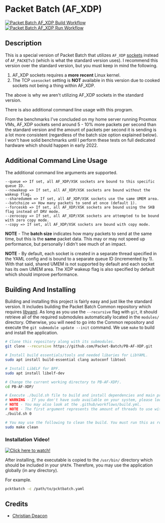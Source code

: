 # Packet Batch (AF_XDP)
[![Packet Batch AF_XDP Build Workflow](https://github.com/Packet-Batch/PB-AF-XDP/actions/workflows/build.yml/badge.svg)](https://github.com/Packet-Batch/PB-AF-XDP/actions/workflows/build.yml) [![Packet Batch AF_XDP Run Workflow](https://github.com/Packet-Batch/PB-AF-XDP/actions/workflows/run.yml/badge.svg)](https://github.com/Packet-Batch/PB-AF-XDP/actions/workflows/run.yml)

## Description
This is a special version of Packet Batch that utilizes `AF_XDP` [sockets](https://docs.kernel.org/networking/af_xdp.html) instead of `AF_PACKETv3` (which is what the standard version uses). I recommend this version over the standard version, but you must keep in mind the following.

1. AF_XDP sockets requires a **more recent** Linux kernel.
1. The TCP `usesocket` setting is **NOT** available in this version due to cooked sockets not being a thing within AF_XDP.

The above is why we aren't utilizing AF_XDP sockets in the standard version.

There is also additional command line usage with this program.

From the benchmarks I've concluded on my home server running Proxmox VMs, AF_XDP sockets send around 5 - 10% more packets per second than the standard version and the amount of packets per second it is sending is a lot more consistent (regardless of the batch size option explained below). I won't have solid benchmarks until I perform these tests on full dedicated hardware which should happen in early 2022.

## Additional Command Line Usage
The additional command line arguments are supported.

```
--queue => If set, all AF_XDP/XSK sockets are bound to this specific queue ID.
--nowakeup => If set, all AF_XDP/XSK sockets are bound without the wakeup flag.
--sharedumem => If set, all AF_XDP/XSK sockets use the same UMEM area.
--batchsize => How many packets to send at once (default 1).
--forceskb => If set, all AF_XDP/XSK sockets are bound using the SKB flag instead of DRV mode.
--zerocopy => If set, all AF_XDP/XSK sockets are attempted to be bound with zero copy mode.
--copy => If set, all AF_XDP/XSK sockets are bound with copy mode.
```

**NOTE** - The **batch size** indicates how many packets to send at the same time, but this is the **same** packet data. This may or may not speed up performance, but personally I didn't see much of an impact.

**NOTE** - By default, each socket is created in a separate thread specified in the YAML config and is bound to a separate queue ID (incremented by 1). With that said, shared UMEM is not supported by default and each socket has its own UMEM area. The XDP wakeup flag is also specified by default which should improve performance.

## Building And Installing
Building and installing this project is fairly easy and just like the standard version. It includes building the Packet Batch Common repository which requires [libyaml](https://github.com/yaml/libyaml). As long as you use the `--recursive` flag with `git`, it should retrieve all of the required submodules automatically located in the `modules/` directory. Otherwise, you will need to go into the Common repository and execute the `git submodule update --init` command. We use `make` to build and install the application.

```bash
# Clone this repository along with its submodules.
git clone --recursive https://github.com/Packet-Batch/PB-AF-XDP.git

# Install build essentials/tools and needed libaries for LibYAML.
sudo apt install build-essential clang autoconf libtool

# Install LibELF for BPF.
sudo apt install libelf-dev

# Change the current working directory to PB-AF-XDP/.
cd PB-AF-XDP/

# Execute ./build.sh file to build and install dependencies and main project which requires sudo privileges.
# WARNING - If you don't have sudo available on your system, please look at the ./build.sh file and execute make commands as root in order.
# NOTE - You may also look at the .github/workflows/build.yml.
# NOTE - The first argument represents the amount of threads to use with make. 0 uses the amount of available threads on the system and supplying no argument uses 1 thread.
./build.sh 0

# You may use the following to clean the build. You must run this as root or sudo because of the Common's LibYAML clean.
sudo make clean
```

### Installation Video!
[![Click here to watch!](https://i.imgur.com/pD3H1vw.jpeg)](https://www.youtube.com/watch?v=2vWJUgsbbIM)

After installing, the executable is copied to the `/usr/bin/` directory which should be included in your `$PATH`. Therefore, you may use the application globally (in any directory).

For example.

```bash
pcktbatch -c /path/to/pcktbatch.yaml
```

## Credits
* [Christian Deacon](https://github.com/gamemann)
